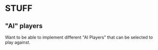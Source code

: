 ﻿# STUFF

## "AI" players

Want to be able to implement different "AI Players" that can be selected to play against.

